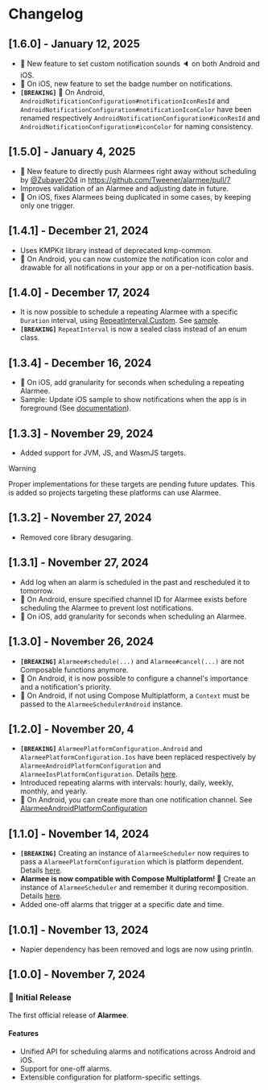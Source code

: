 # Changelog

## [1.6.0] - January 12, 2025
- 🎉 New feature to set custom notification sounds 🔈 on both Android and iOS.
- 🍎 On iOS, new feature to set the badge number on notifications.
- **`[BREAKING]`** 🤖 On Android, `AndroidNotificationConfiguration#notificationIconResId` and `AndroidNotificationConfiguration#notificationIconColor` have been renamed respectively `AndroidNotificationConfiguration#iconResId` and `AndroidNotificationConfiguration#iconColor` for naming consistency.

## [1.5.0] - January 4, 2025
- 🎉 New feature to directly push Alarmees right away without scheduling by [@Zubayer204](https://github.com/Zubayer204) in https://github.com/Tweener/alarmee/pull/7
- Improves validation of an Alarmee and adjusting date in future.
- 🍎 On iOS, fixes Alarmees being duplicated in some cases, by keeping only one trigger.

## [1.4.1] - December 21, 2024
- Uses KMPKit library instead of deprecated kmp-common.
- 🤖 On Android, you can now customize the notification icon color and drawable for all notifications in your app or on a per-notification basis.

## [1.4.0] - December 17, 2024
- It is now possible to schedule a repeating Alarmee with a specific `Duration` interval, using [RepeatInterval.Custom](https://github.com/Tweener/alarmee/blob/main/alarmee/src/commonMain/kotlin/com/tweener/alarmee/RepeatInterval.kt#L18). See [sample](https://github.com/Tweener/alarmee/blob/main/sample/composeApp/src/commonMain/kotlin/com/tweener/alarmee/sample/App.kt#L78-L95).
- **`[BREAKING]`** `RepeatInterval` is now a sealed class instead of an enum class.

## [1.3.4] - December 16, 2024
- 🍎 On iOS, add granularity for seconds when scheduling a repeating Alarmee.
- Sample: Update iOS sample to show notifications when the app is in foreground (See [documentation](https://developer.apple.com/documentation/usernotifications/scheduling-a-notification-locally-from-your-app#overview)).

## [1.3.3] - November 29, 2024
- Added support for JVM, JS, and WasmJS targets.
> [!WARNING]
> Proper implementations for these targets are pending future updates. This is added so projects targeting these platforms can use Alarmee.

## [1.3.2] - November 27, 2024
- Removed core library desugaring.

## [1.3.1] - November 27, 2024
- Add log when an alarm is scheduled in the past and rescheduled it to tomorrow.
- 🤖 On Android, ensure specified channel ID for Alarmee exists before scheduling the Alarmee to prevent lost notifications.
- 🍎 On iOS, add granularity for seconds when scheduling an Alarmee.

## [1.3.0] - November 26, 2024
- **`[BREAKING]`** `Alarmee#schedule(...)` and `Alarmee#cancel(...)` are not Composable functions anymore.
- 🤖 On Android, it is now possible to configure a channel's importance and a notification's priority.
- 🤖 On Android, if not using Compose Multiplatform, a `Context` must be passed to the `AlarmeeSchedulerAndroid` instance.

## [1.2.0] - November 20, 4
- **`[BREAKING]`** `AlarmeePlatformConfiguration.Android` and `AlarmeePlatformConfiguration.Ios` have been replaced respectively by `AlarmeeAndroidPlatformConfiguration` and `AlarmeeIosPlatformConfiguration`. Details [here](https://github.com/Tweener/alarmee?tab=readme-ov-file#platform-configurations).
- Introduced repeating alarms with intervals: hourly, daily, weekly, monthly, and yearly.
- 🤖 On Android, you can create more than one notification channel. See [AlarmeeAndroidPlatformConfiguration](https://github.com/Tweener/alarmee/blob/main/alarmee/src/androidMain/kotlin/com/tweener/alarmee/configuration/AlarmeeAndroidPlatformConfiguration.kt)

## [1.1.0] - November 14, 2024
- **`[BREAKING]`** Creating an instance of `AlarmeeScheduler` now requires to pass a `AlarmeePlatformConfiguration` which is platform dependent. Details [here](https://github.com/Tweener/alarmee?tab=readme-ov-file#platform-configurations).
- **Alarmee is now compatible with Compose Multiplatform! 🚀** Create an instance of `AlarmeeScheduler` and remember it during recomposition. Details [here](https://github.com/Tweener/alarmee?tab=readme-ov-file#platform-configurations).
- Added one-off alarms that trigger at a specific date and time.

## [1.0.1] - November 13, 2024
- Napier dependency has been removed and logs are now using println.

## [1.0.0] - November 7, 2024

### 🚀 Initial Release

The first official release of **Alarmee**.

#### Features
  - Unified API for scheduling alarms and notifications across Android and iOS.
  - Support for one-off alarms.
  - Extensible configuration for platform-specific settings.
